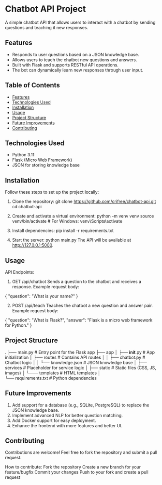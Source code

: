 # Chatbot API Project

A simple chatbot API that allows users to interact with a chatbot by sending questions and teaching it new responses.

## Features
- Responds to user questions based on a JSON knowledge base.
- Allows users to teach the chatbot new questions and answers.
- Built with Flask and supports RESTful API operations.
- The bot can dynamically learn new responses through user input.

## Table of Contents
- [Features](#features)
- [Technologies Used](#technologies-used)
- [Installation](#installation)
- [Usage](#usage)
- [Project Structure](#project-structure)
- [Future Improvements](#future-improvements)
- [Contributing](#contributing)

## Technologies Used
- Python 3.11
- Flask (Micro Web Framework)
- JSON for storing knowledge base

## Installation
Follow these steps to set up the project locally:

1. Clone the repository:
   git clone https://github.com/crifree/chatbot-api.git
   cd chatbot-api

2. Create and activate a virtual environment:
   python -m venv venv
   source venv/bin/activate # For Windows: venv\Scripts\activate

3. Install dependencies:
   pip install -r requirements.txt

4. Start the server:
   python main.py
   The API will be available at http://127.0.0.1:5000.

## Usage
API Endpoints:

1. GET /api/chatbot
Sends a question to the chatbot and receives a response.
Example request body:

{
  "question": "What is your name?"
}

2. POST /api/teach
Teaches the chatbot a new question and answer pair.
Example request body:

{
  "question": "What is Flask?",
  "answer": "Flask is a micro web framework for Python."
}

## Project Structure

.
├── main.py                # Entry point for the Flask app
├── app
│   ├── __init__.py        # App initialization
│   ├── routes             # Contains API routes
│   │   ├── chatbot.py     # Chatbot logic
│   │   └── knowledge.json # JSON knowledge base
│   ├── services           # Placeholder for service logic
│   ├── static             # Static files (CSS, JS, images)
│   └─── templates          # HTML templates
│   
└── requirements.txt       # Python dependencies


## Future Improvements
1. Add support for a database (e.g., SQLite, PostgreSQL) to replace the JSON knowledge base.
2. Implement advanced NLP for better question matching.
3. Add Docker support for easy deployment.
4. Enhance the frontend with more features and better UI.


## Contributing
Contributions are welcome! Feel free to fork the repository and submit a pull request.

How to contribute:
   Fork the repository
   Create a new branch for your feature/bugfix
   Commit your changes
   Push to your fork and create a pull request